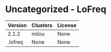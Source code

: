 # Uncategorized - LoFreq







| Version | Clusters | License |
| ------- | -------- | ------- |
| 2.1.2 | milou | None |
| .lofreq | None | None |
